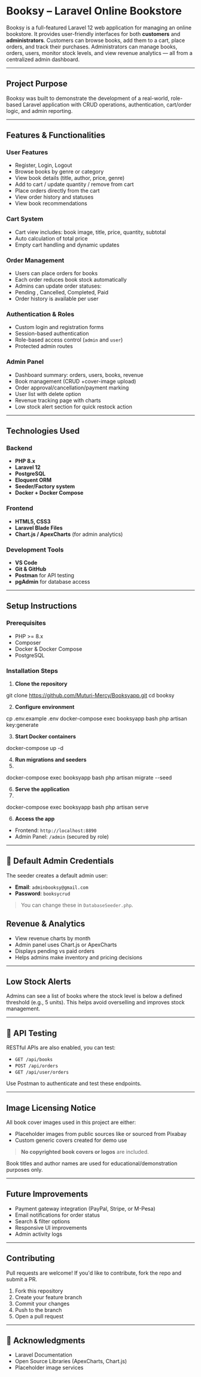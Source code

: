 
#  Booksy – Laravel Online Bookstore

Booksy is a full-featured Laravel 12 web application for managing an online bookstore. It provides user-friendly interfaces for both **customers** and **administrators**. Customers can browse books, add them to a cart, place orders, and track their purchases. Administrators can manage books, orders, users, monitor stock levels, and view revenue analytics — all from a centralized admin dashboard.

---

##  Project Purpose

Booksy was built to demonstrate the development of a real-world, role-based Laravel application with CRUD operations, authentication, cart/order logic, and admin reporting. 

---

##  Features & Functionalities

###  User Features
- Register, Login, Logout
- Browse books by genre or category
- View book details (title, author, price, genre)
- Add to cart / update quantity / remove from cart
- Place orders directly from the cart
- View order history and statuses
- View book recommendations

###  Cart System
- Cart view includes: book image, title, price, quantity, subtotal
- Auto calculation of total price
- Empty cart handling and dynamic updates

###  Order Management
- Users can place orders for books
- Each order reduces book stock automatically
- Admins can update order statuses:
- Pending , Cancelled, Completed, Paid
- Order history is available per user

###  Authentication & Roles
- Custom login and registration forms
- Session-based authentication
- Role-based access control (`admin` and `user`)
- Protected admin routes

###  Admin Panel
- Dashboard summary: orders, users, books, revenue
- Book management (CRUD +cover-image upload)
- Order approval/cancellation/payment marking
- User list with delete option
- Revenue tracking page with charts
- Low stock alert section for quick restock action

---

##  Technologies Used

### Backend
- **PHP 8.x**
- **Laravel 12**
- **PostgreSQL**
- **Eloquent ORM**
- **Seeder/Factory system**
- **Docker + Docker Compose**

###  Frontend
- **HTML5, CSS3**
- **Laravel Blade Files**
- **Chart.js / ApexCharts** (for admin analytics)

###  Development Tools
- **VS Code**
- **Git & GitHub**
- **Postman** for API testing
- **pgAdmin** for database access

---


##  Setup Instructions

###  Prerequisites
- PHP >= 8.x
- Composer
- Docker & Docker Compose
- PostgreSQL

### Installation Steps

1. **Clone the repository**

git clone https://github.com/Muturi-Mercy/Booksyapp.git
cd booksy


2. **Configure environment**

cp .env.example .env
docker-compose exec booksyapp bash
php artisan key:generate

3. **Start Docker containers**

docker-compose up -d

4. **Run migrations and seeders**
5. 
docker-compose exec booksyapp bash
php artisan migrate --seed

6. **Serve the application**
7. 
docker-compose exec booksyapp bash
php artisan serve

6. **Access the app**

* Frontend: `http://localhost:8890`
* Admin Panel: `/admin` (secured by role)

---

## 🔐 Default Admin Credentials

The seeder creates a default admin user:

* **Email**: `adminbooksy@gmail.com`
* **Password**: `booksycrud`

> You can change these in `DatabaseSeeder.php`.


##  Revenue & Analytics

* View revenue charts by month
* Admin panel uses Chart.js or ApexCharts
* Displays pending vs paid orders
* Helps admins make inventory and pricing decisions

---

##  Low Stock Alerts

Admins can see a list of books where the stock level is below a defined threshold (e.g., 5 units).
This helps avoid overselling and improves stock management.

---

## 🧪 API Testing 

RESTful APIs are also enabled, you can test:

* `GET /api/books`
* `POST /api/orders`
* `GET /api/user/orders`

Use Postman to authenticate and test these endpoints.

---

## Image Licensing Notice

All book cover images used in this project are either:

* Placeholder images from public sources like or sourced from Pixabay
* Custom generic covers created for demo use

>  **No copyrighted book covers or logos** are included.

Book titles and author names are used for educational/demonstration purposes only.

---

##  Future Improvements

* Payment gateway integration (PayPal, Stripe, or M-Pesa)
* Email notifications for order status
* Search & filter options
* Responsive UI improvements
* Admin activity logs

---

##  Contributing

Pull requests are welcome! If you'd like to contribute, fork the repo and submit a PR.

1. Fork this repository
2. Create your feature branch 
3. Commit your changes 
4. Push to the branch 
5. Open a pull request

---

## 🙌 Acknowledgments

* Laravel Documentation
* Open Source Libraries (ApexCharts, Chart.js)
* Placeholder image services


